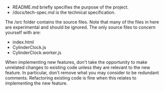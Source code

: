 - README.md briefly specifies the purpose of the project.
- /docs/tech-spec.md is the technical specification.

The /src folder contains the source files. Note that many of the files in here are experimental and should be ignored. The only source files to concern yourself with are:

- index.html
- CylinderClock.js
- CylinderClock.worker.js

When implementing new features, don't take the opportunity to make unrelated changes to existing code unless they are relevant to the new feature. In particular, don't remove what you may consider to be redundant comments. Refactoring existing code is fine when this relates to implementing the new feature.
